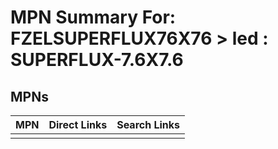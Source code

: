 



# MPN Summary For: FZELSUPERFLUX76X76 > led : SUPERFLUX-7.6X7.6

## MPNs
  

|MPN|Direct Links|Search Links|
| :--- | :--- | :--- |
||||
